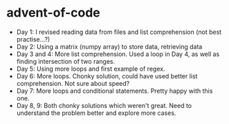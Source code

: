 # advent-of-code

- Day 1: I revised reading data from files and list comprehension (not best practise...?)
- Day 2: Using a matrix (numpy array) to store data, retrieving data
- Day 3 and 4: More list comprehension. Used a loop in Day 4, as well as finding intersection of two ranges.
- Day 5: Using more loops and first example of regex.
- Day 6: More loops. Chonky solution, could have used better list comprehension. Not sure about speed?
- Day 7: More loops and conditional statements. Pretty happy with this one. 
- Day 8, 9: Both chonky solutions which weren't great. Need to understand the problem better and explore more cases.